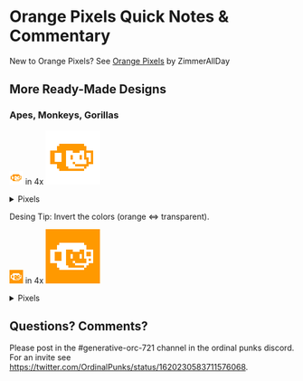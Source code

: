 # Orange Pixels Quick Notes & Commentary


New to Orange Pixels? See [Orange Pixels](https://github.com/ZimmerAllDay/orangepixels) by ZimmerAllDay




## More Ready-Made Designs

### Apes, Monkeys, Gorillas


![](i/monkey1.png)
in 4x
![](i/monkey1@4x.png)

<details>
<summary markdown="1">Pixels</summary>

```
[150, 151, 152, 153, 154, 155, 156, 157, 158, 159,
 160, 173, 174, 175, 176, 177, 178, 179, 180, 181,
 182, 183, 184, 185, 197, 198, 199, 200, 201, 202,
 203, 204, 205, 206, 207, 208, 209, 218, 219, 220,
 221, 222, 223, 224, 228, 229, 230, 233, 234, 235,
 236, 242, 243, 247, 248, 257, 260, 266, 267, 271,
 272, 275, 279, 281, 284, 290, 291, 295, 296, 299,
 303, 305, 306, 308, 314, 315, 319, 320, 330, 332,
 338, 339, 340, 341, 342, 343, 344, 348, 354, 355,
 356, 365, 366, 367, 368, 373, 374, 375, 376, 377,
 378, 389, 390, 391, 392, 393, 401, 414, 415, 416,
 417, 418, 419, 420, 421, 422, 423, 424]
```

</details>


Desing Tip:  Invert the colors (orange <=> transparent).

![](i/monkey1i.png)
in 4x
![](i/monkey1i@4x.png)


<details>
<summary markdown="1">Pixels</summary>


```
[0, 1, 2, 3, 4, 5, 6, 7, 8, 9, 10,
11, 12, 13, 14, 15, 16, 17, 18, 19, 20,
21, 22, 23, 24, 25, 26, 27, 28, 29, 30,
31, 32, 33, 34, 35, 36, 37, 38, 39, 40,
41, 42, 43, 44, 45, 46, 47, 48, 49, 50,
51, 52, 53, 54, 55, 56, 57, 58, 59, 60,
61, 62, 63, 64, 65, 66, 67, 68, 69, 70,
71, 72, 73, 74, 75, 76, 77, 78, 79, 80,
81, 82, 83, 84, 85, 86, 87, 88, 89, 90,
91, 92, 93, 94, 95, 96, 97, 98, 99, 100,
101, 102, 103, 104, 105, 106, 107, 108, 109, 110,
111, 112, 113, 114, 115, 116, 117, 118, 119, 120,
121, 122, 123, 124, 125, 126, 127, 128, 129, 130,
131, 132, 133, 134, 135, 136, 137, 138, 139, 140,
141, 142, 143, 144, 145, 146, 147, 148, 149, 161,
162, 163, 164, 165, 166, 167, 168, 169, 170, 171,
172, 186, 187, 188, 189, 190, 191, 192, 193, 194,
195, 196, 210, 211, 212, 213, 214, 215, 216, 217,
225, 226, 227, 231, 232, 237, 238, 239, 240, 241,
244, 245, 246, 249, 250, 251, 252, 253, 254, 255,
256, 258, 259, 261, 262, 263, 264, 265, 268, 269,
270, 273, 274, 276, 277, 278, 280, 282, 283, 285,
286, 287, 288, 289, 292, 293, 294, 297, 298, 300,
301, 302, 304, 309, 310, 311, 312, 313, 316, 317,
318, 321, 322, 323, 324, 325, 326, 327, 328, 329,
331, 333, 334, 335, 336, 337, 345, 346, 347, 349,
350, 351, 352, 353, 357, 358, 359, 360, 361, 362,
363, 364, 369, 370, 371, 372, 379, 380, 381, 382,
383, 384, 385, 386, 387, 388, 394, 395, 396, 397,
398, 399, 400, 402, 403, 404, 405, 406, 407, 408,
409, 410, 411, 412, 413, 425, 426, 427, 428, 429,
430, 431, 432, 433, 434, 435, 436, 437, 438, 439,
440, 441, 442, 443, 444, 445, 446, 447, 448, 449,
450, 451, 452, 453, 454, 455, 456, 457, 458, 459,
460, 461, 462, 463, 464, 465, 466, 467, 468, 469,
470, 471, 472, 473, 474, 475, 476, 477, 478, 479,
480, 481, 482, 483, 484, 485, 486, 487, 488, 489,
490, 491, 492, 493, 494, 495, 496, 497, 498, 499,
500, 501, 502, 503, 504, 505, 506, 507, 508, 509,
510, 511, 512, 513, 514, 515, 516, 517, 518, 519,
520, 521, 522, 523, 524, 525, 526, 527, 528, 529,
530, 531, 532, 533, 534, 535, 536, 537, 538, 539,
540, 541, 542, 543, 544, 545, 546, 547, 548, 549,
550, 551, 552, 553, 554, 555, 556, 557, 558, 559,
560, 561, 562, 563, 564, 565, 566, 567, 568, 569,
570, 571, 572, 573, 574, 575]
```

</details>





## Questions? Comments?

Please post in the #generative-orc-721 channel
in the ordinal punks discord.
For an invite
see <https://twitter.com/OrdinalPunks/status/1620230583711576068>.

